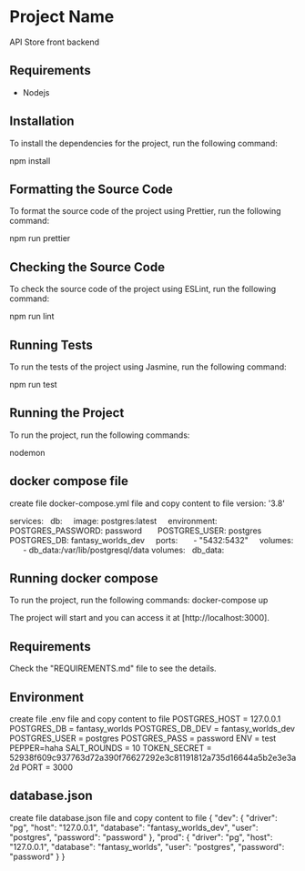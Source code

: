 # Project Name

API Store front backend

## Requirements

- Nodejs

## Installation

To install the dependencies for the project, run the following command:

npm install


## Formatting the Source Code

To format the source code of the project using Prettier, run the following command:

npm run prettier


## Checking the Source Code

To check the source code of the project using ESLint, run the following command:

npm run lint


## Running Tests

To run the tests of the project using Jasmine, run the following command:

npm run test


## Running the Project

To run the project, run the following commands:

nodemon
## docker compose file
create file docker-compose.yml file and copy content to file
version: '3.8'

services:
  db:
    image: postgres:latest
    environment:
      POSTGRES_PASSWORD: password
      POSTGRES_USER: postgres
      POSTGRES_DB: fantasy_worlds_dev
    ports:
      - "5432:5432"
    volumes:
      - db_data:/var/lib/postgresql/data
volumes:
  db_data:

## Running docker compose
To run the project, run the following commands:
docker-compose up


The project will start and you can access it at [http://localhost:3000].

## Requirements
Check the "REQUIREMENTS.md" file to see the details.


## Environment

create file .env file and copy content to file
POSTGRES_HOST = 127.0.0.1
POSTGRES_DB = fantasy_worlds
POSTGRES_DB_DEV = fantasy_worlds_dev
POSTGRES_USER = postgres
POSTGRES_PASS = password
ENV = test
PEPPER=haha
SALT_ROUNDS = 10
TOKEN_SECRET = 52938f609c937763d72a390f76627292e3c81191812a735d16644a5b2e3e3a2d
PORT = 3000

## database.json

create file database.json file and copy content to file
{
  "dev": {
    "driver": "pg",
    "host": "127.0.0.1",
    "database": "fantasy_worlds_dev",
    "user": "postgres",
    "password": "password"
  },
  "prod": {
    "driver": "pg",
    "host": "127.0.0.1",
    "database": "fantasy_worlds",
    "user": "postgres",
    "password": "password"
  }
}
